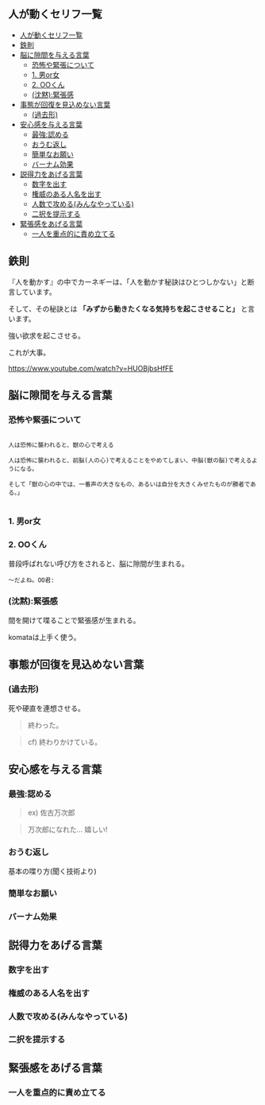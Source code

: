 
## 人が動くセリフ一覧

- [人が動くセリフ一覧](#人が動くセリフ一覧)
- [鉄則](#鉄則)
- [脳に隙間を与える言葉](#脳に隙間を与える言葉)
  - [恐怖や緊張について](#恐怖や緊張について)
  - [1. 男or女](#1-男or女)
  - [2. OOくん](#2-ooくん)
  - [(沈黙):緊張感](#沈黙緊張感)
- [事態が回復を見込めない言葉](#事態が回復を見込めない言葉)
  - [(過去形)](#過去形)
- [安心感を与える言葉](#安心感を与える言葉)
  - [最強:認める](#最強認める)
  - [おうむ返し](#おうむ返し)
  - [簡単なお願い](#簡単なお願い)
  - [バーナム効果](#バーナム効果)
- [説得力をあげる言葉](#説得力をあげる言葉)
  - [数字を出す](#数字を出す)
  - [権威のある人名を出す](#権威のある人名を出す)
  - [人数で攻める(みんなやっている)](#人数で攻めるみんなやっている)
  - [二択を提示する](#二択を提示する)
- [緊張感をあげる言葉](#緊張感をあげる言葉)
  - [一人を重点的に責め立てる](#一人を重点的に責め立てる)



## 鉄則

『人を動かす』の中でカーネギーは、「人を動かす秘訣はひとつしかない」と断言しています。

そして、その秘訣とは **「みずから動きたくなる気持ちを起こさせること」**
と言います。

強い欲求を起こさせる。

これが大事。

https://www.youtube.com/watch?v=HUOBjbsHfFE



## 脳に隙間を与える言葉

### 恐怖や緊張について

<pre><code>
人は恐怖に襲われると、獣の心で考える

人は恐怖に襲われると、前脳(人の心)で考えることをやめてしまい、中脳(獣の脳)で考えるようになる。

そして「獣の心の中では、一番声の大きなもの、あるいは自分を大きくみせたものが勝者である。」

</code></pre>


### 1. 男or女


### 2. OOくん

普段呼ばれない呼び方をされると、脳に隙間が生まれる。

    〜だよね。OO君:



### (沈黙):緊張感

間を開けて喋ることで緊張感が生まれる。

komataは上手く使う。



## 事態が回復を見込めない言葉

### (過去形)

死や硬直を連想させる。

> 終わった。

> cf) 終わりかけている。



## 安心感を与える言葉

### 最強:認める

> ex) 佐古万次郎

> 万次郎になれた... 嬉しい!


### おうむ返し

基本の喋り方(聞く技術より)

### 簡単なお願い

### バーナム効果




## 説得力をあげる言葉

### 数字を出す

### 権威のある人名を出す

### 人数で攻める(みんなやっている)

### 二択を提示する

## 緊張感をあげる言葉

### 一人を重点的に責め立てる




